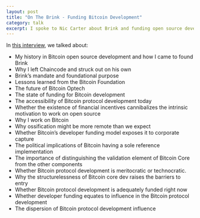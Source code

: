 ```yaml
---
layout: post
title: "On The Brink - Funding Bitcoin Development"
category: talk
excerpt: I spoke to Nic Carter about Brink and funding open source development.
---
```


In [this interview](https://onthebrink-podcast.com/brink/), we talked about:

- My history in Bitcoin open source development and how I came to found Brink
- Why I left Chaincode and struck out on his own
- Brink’s mandate and foundational purpose
- Lessons learned from the Bitcoin Foundation
- The future of Bitcoin Optech
- The state of funding for Bitcoin development
- The accessibility of Bitcoin protocol development today
- Whether the existence of financial incentives cannibalizes the intrinsic motivation to work on open source
- Why I work on Bitcoin
- Why ossification might be more remote than we expect
- Whether Bitcoin’s developer funding model exposes it to corporate capture
- The political implications of Bitcoin having a sole reference implementation
- The importance of distinguishing the validation element of Bitcoin Core from the other components
- Whether Bitcoin protocol development is meritocratic or technocratic.
- Why the structurelessness of Bitcoin core dev raises the barriers to entry
- Whether Bitcoin protocol development is adequately funded right now
- Whether developer funding equates to influence in the Bitcoin protocol development
- The dispersion of Bitcoin protocol development influence
